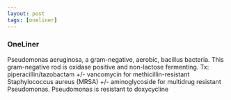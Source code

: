 ```yaml
---
layout: post
tags: [oneliner]
---
```



### OneLiner

Pseudomonas aeruginosa, a gram-negative, aerobic, bacillus bacteria. This gram-negative rod is oxidase positive and non-lactose fermenting. Tx: piperacillin/tazobactam +/- vancomycin for methicillin-resistant Staphylococcus aureus (MRSA) +/- aminoglycoside for multidrug resistant Pseudomonas. Pseudomonas is resistant to doxycycline
